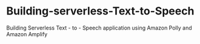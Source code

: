 # Building-serverless-Text-to-Speech
Building Serverless Text - to - Speech application using Amazon Polly and Amazon Amplify
